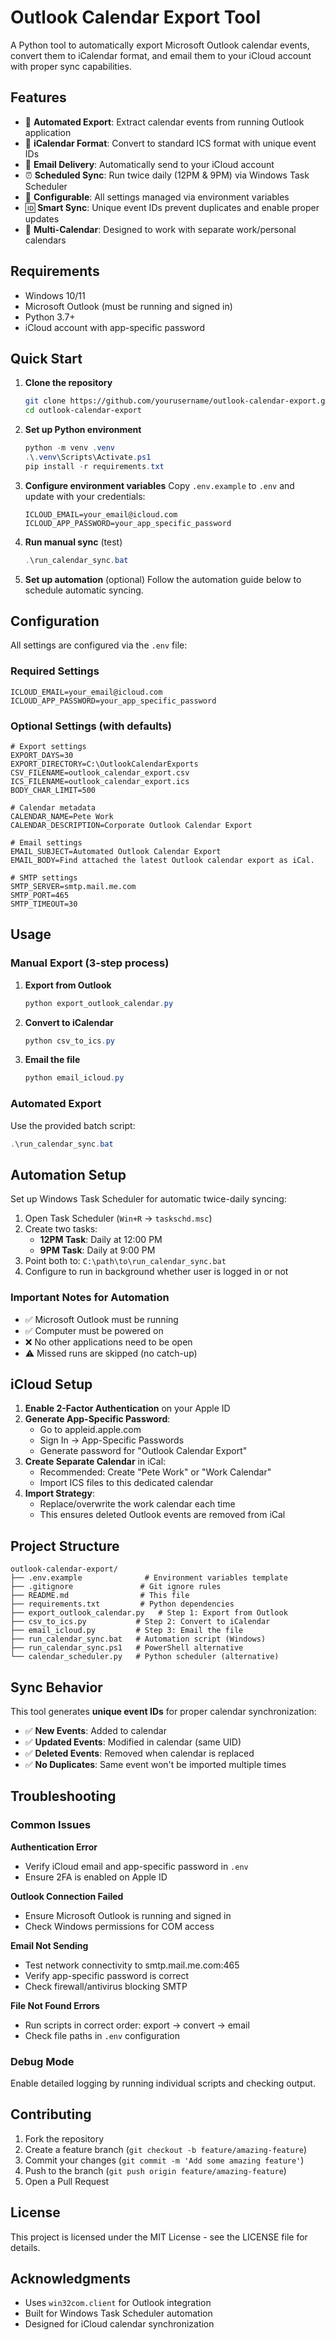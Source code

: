 # Outlook Calendar Export Tool

A Python tool to automatically export Microsoft Outlook calendar events, convert them to iCalendar format, and email them to your iCloud account with proper sync capabilities.

## Features

- 🔄 **Automated Export**: Extract calendar events from running Outlook application
- 📅 **iCalendar Format**: Convert to standard ICS format with unique event IDs
- 📧 **Email Delivery**: Automatically send to your iCloud account
- ⏰ **Scheduled Sync**: Run twice daily (12PM & 9PM) via Windows Task Scheduler
- 🔧 **Configurable**: All settings managed via environment variables
- 🆔 **Smart Sync**: Unique event IDs prevent duplicates and enable proper updates
- 📱 **Multi-Calendar**: Designed to work with separate work/personal calendars

## Requirements

- Windows 10/11
- Microsoft Outlook (must be running and signed in)
- Python 3.7+
- iCloud account with app-specific password

## Quick Start

1. **Clone the repository**
   ```bash
   git clone https://github.com/yourusername/outlook-calendar-export.git
   cd outlook-calendar-export
   ```

2. **Set up Python environment**
   ```powershell
   python -m venv .venv
   .\.venv\Scripts\Activate.ps1
   pip install -r requirements.txt
   ```

3. **Configure environment variables**
   Copy `.env.example` to `.env` and update with your credentials:
   ```env
   ICLOUD_EMAIL=your_email@icloud.com
   ICLOUD_APP_PASSWORD=your_app_specific_password
   ```

4. **Run manual sync** (test)
   ```powershell
   .\run_calendar_sync.bat
   ```

5. **Set up automation** (optional)
   Follow the automation guide below to schedule automatic syncing.

## Configuration

All settings are configured via the `.env` file:

### Required Settings
```env
ICLOUD_EMAIL=your_email@icloud.com
ICLOUD_APP_PASSWORD=your_app_specific_password
```

### Optional Settings (with defaults)
```env
# Export settings
EXPORT_DAYS=30
EXPORT_DIRECTORY=C:\OutlookCalendarExports
CSV_FILENAME=outlook_calendar_export.csv
ICS_FILENAME=outlook_calendar_export.ics
BODY_CHAR_LIMIT=500

# Calendar metadata
CALENDAR_NAME=Pete Work
CALENDAR_DESCRIPTION=Corporate Outlook Calendar Export

# Email settings
EMAIL_SUBJECT=Automated Outlook Calendar Export
EMAIL_BODY=Find attached the latest Outlook calendar export as iCal.

# SMTP settings
SMTP_SERVER=smtp.mail.me.com
SMTP_PORT=465
SMTP_TIMEOUT=30
```

## Usage

### Manual Export (3-step process)

1. **Export from Outlook**
   ```powershell
   python export_outlook_calendar.py
   ```

2. **Convert to iCalendar**
   ```powershell
   python csv_to_ics.py
   ```

3. **Email the file**
   ```powershell
   python email_icloud.py
   ```

### Automated Export

Use the provided batch script:
```powershell
.\run_calendar_sync.bat
```

## Automation Setup

Set up Windows Task Scheduler for automatic twice-daily syncing:

1. Open Task Scheduler (`Win+R` → `taskschd.msc`)
2. Create two tasks:
   - **12PM Task**: Daily at 12:00 PM
   - **9PM Task**: Daily at 9:00 PM
3. Point both to: `C:\path\to\run_calendar_sync.bat`
4. Configure to run in background whether user is logged in or not

### Important Notes for Automation
- ✅ Microsoft Outlook must be running
- ✅ Computer must be powered on
- ❌ No other applications need to be open
- ⚠️ Missed runs are skipped (no catch-up)

## iCloud Setup

1. **Enable 2-Factor Authentication** on your Apple ID
2. **Generate App-Specific Password**:
   - Go to appleid.apple.com
   - Sign In → App-Specific Passwords
   - Generate password for "Outlook Calendar Export"
3. **Create Separate Calendar** in iCal:
   - Recommended: Create "Pete Work" or "Work Calendar"
   - Import ICS files to this dedicated calendar
4. **Import Strategy**:
   - Replace/overwrite the work calendar each time
   - This ensures deleted Outlook events are removed from iCal

## Project Structure

```
outlook-calendar-export/
├── .env.example              # Environment variables template
├── .gitignore               # Git ignore rules
├── README.md                # This file
├── requirements.txt         # Python dependencies
├── export_outlook_calendar.py   # Step 1: Export from Outlook
├── csv_to_ics.py           # Step 2: Convert to iCalendar
├── email_icloud.py         # Step 3: Email the file
├── run_calendar_sync.bat   # Automation script (Windows)
├── run_calendar_sync.ps1   # PowerShell alternative
└── calendar_scheduler.py   # Python scheduler (alternative)
```

## Sync Behavior

This tool generates **unique event IDs** for proper calendar synchronization:

- ✅ **New Events**: Added to calendar
- ✅ **Updated Events**: Modified in calendar (same UID)
- ✅ **Deleted Events**: Removed when calendar is replaced
- ✅ **No Duplicates**: Same event won't be imported multiple times

## Troubleshooting

### Common Issues

**Authentication Error**
- Verify iCloud email and app-specific password in `.env`
- Ensure 2FA is enabled on Apple ID

**Outlook Connection Failed**  
- Ensure Microsoft Outlook is running and signed in
- Check Windows permissions for COM access

**Email Not Sending**
- Test network connectivity to smtp.mail.me.com:465
- Verify app-specific password is correct
- Check firewall/antivirus blocking SMTP

**File Not Found Errors**
- Run scripts in correct order: export → convert → email
- Check file paths in `.env` configuration

### Debug Mode

Enable detailed logging by running individual scripts and checking output.

## Contributing

1. Fork the repository
2. Create a feature branch (`git checkout -b feature/amazing-feature`)
3. Commit your changes (`git commit -m 'Add some amazing feature'`)
4. Push to the branch (`git push origin feature/amazing-feature`)
5. Open a Pull Request

## License

This project is licensed under the MIT License - see the LICENSE file for details.

## Acknowledgments

- Uses `win32com.client` for Outlook integration
- Built for Windows Task Scheduler automation
- Designed for iCloud calendar synchronization
